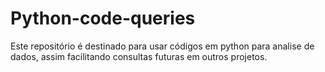 # Python-code-queries
Este repositório é destinado para usar códigos em python para analise de dados, assim facilitando consultas futuras em outros projetos.
